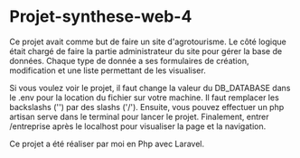 # Projet-synthese-web-4

Ce projet avait comme but de faire un site d'agrotourisme. Le côté logique était chargé de faire la partie administrateur du site pour gérer la base de données. Chaque type de donnée a ses formulaires de création, modification et une liste permettant de les visualiser.

Si vous voulez voir le projet, il faut change la valeur du DB_DATABASE dans le .env pour la location du fichier sur votre machine. Il faut remplacer les backslashs ('\') par des slashs ('/'). Ensuite, vous pouvez effectuer un php artisan serve dans le terminal pour lancer le projet. Finalement, entrer /entreprise après le localhost pour visualiser la page et la navigation.

Ce projet a été réaliser par moi en Php avec Laravel.
